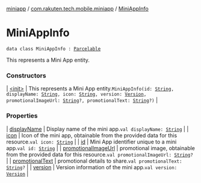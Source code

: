 [miniapp](../../index.md) / [com.rakuten.tech.mobile.miniapp](../index.md) / [MiniAppInfo](./index.md)

# MiniAppInfo

`data class MiniAppInfo : `[`Parcelable`](https://developer.android.com/reference/android/os/Parcelable.html)

This represents a Mini App entity.

### Constructors

| [&lt;init&gt;](-init-.md) | This represents a Mini App entity.`MiniAppInfo(id: `[`String`](https://kotlinlang.org/api/latest/jvm/stdlib/kotlin/-string/index.html)`, displayName: `[`String`](https://kotlinlang.org/api/latest/jvm/stdlib/kotlin/-string/index.html)`, icon: `[`String`](https://kotlinlang.org/api/latest/jvm/stdlib/kotlin/-string/index.html)`, version: `[`Version`](../-version/index.md)`, promotionalImageUrl: `[`String`](https://kotlinlang.org/api/latest/jvm/stdlib/kotlin/-string/index.html)`?, promotionalText: `[`String`](https://kotlinlang.org/api/latest/jvm/stdlib/kotlin/-string/index.html)`?)` |

### Properties

| [displayName](display-name.md) | Display name of the mini app.`val displayName: `[`String`](https://kotlinlang.org/api/latest/jvm/stdlib/kotlin/-string/index.html) |
| [icon](icon.md) | Icon of the mini app, obtainable from the provided data for this resource.`val icon: `[`String`](https://kotlinlang.org/api/latest/jvm/stdlib/kotlin/-string/index.html) |
| [id](id.md) | Mini App identifier unique to a mini app.`val id: `[`String`](https://kotlinlang.org/api/latest/jvm/stdlib/kotlin/-string/index.html) |
| [promotionalImageUrl](promotional-image-url.md) | promotional image, obtainable from the provided data for this resource.`val promotionalImageUrl: `[`String`](https://kotlinlang.org/api/latest/jvm/stdlib/kotlin/-string/index.html)`?` |
| [promotionalText](promotional-text.md) | promotional details to share.`val promotionalText: `[`String`](https://kotlinlang.org/api/latest/jvm/stdlib/kotlin/-string/index.html)`?` |
| [version](version.md) | Version information of the mini app.`val version: `[`Version`](../-version/index.md) |

